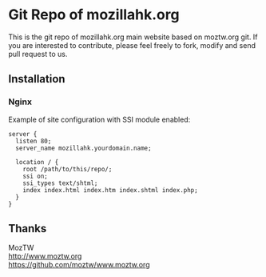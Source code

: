 # Git Repo of mozillahk.org

This is the git repo of mozillahk.org main website based on moztw.org git. If you are interested to contribute, please feel freely to fork, modify and send pull request to us.

## Installation

### Nginx

Example of site configuration with SSI module enabled:   

    server {   
      listen 80;   
      server_name mozillahk.yourdomain.name;   

      location / {   
        root /path/to/this/repo/;   
        ssi on;   
        ssi_types text/shtml;   
        index index.html index.htm index.shtml index.php;   
      }    
    }   

## Thanks

MozTW   
http://www.moztw.org   
https://github.com/moztw/www.moztw.org
